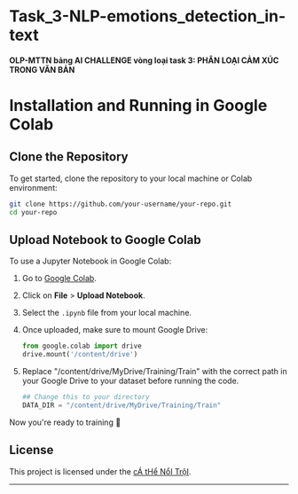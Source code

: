 # Task_3-NLP-emotions_detection_in-text
#### OLP-MTTN bảng AI CHALLENGE vòng loại task 3: PHÂN LOẠI CẢM XÚC TRONG VĂN BẢN

# Installation and Running in Google Colab

## Clone the Repository

To get started, clone the repository to your local machine or Colab environment:

```sh
git clone https://github.com/your-username/your-repo.git
cd your-repo
```
## Upload Notebook to Google Colab

To use a Jupyter Notebook in Google Colab:

1. Go to [Google Colab](https://colab.research.google.com/).
2. Click on **File** > **Upload Notebook**.
3. Select the `.ipynb` file from your local machine.
4. Once uploaded, make sure to mount Google Drive:

   ```python
   from google.colab import drive
   drive.mount('/content/drive')
   ```
   
5. Replace "/content/drive/MyDrive/Training/Train" with the correct path in your Google Drive to your dataset before running the code.
   
   ```python
   ## Change this to your directory
   DATA_DIR = "/content/drive/MyDrive/Training/Train"
   ```

Now you're ready to training 🚀

## License

This project is licensed under the [cÁ tHể NổI TrộI](LICENSE).

---

